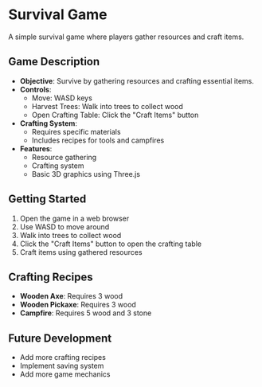 # Survival Game

A simple survival game where players gather resources and craft items.

## Game Description

- **Objective**: Survive by gathering resources and crafting essential items.
- **Controls**:
  - Move: WASD keys
  - Harvest Trees: Walk into trees to collect wood
  - Open Crafting Table: Click the "Craft Items" button
- **Crafting System**:
  - Requires specific materials
  - Includes recipes for tools and campfires
- **Features**:
  - Resource gathering
  - Crafting system
  - Basic 3D graphics using Three.js

## Getting Started

1. Open the game in a web browser
2. Use WASD to move around
3. Walk into trees to collect wood
4. Click the "Craft Items" button to open the crafting table
5. Craft items using gathered resources

## Crafting Recipes

- **Wooden Axe**: Requires 3 wood
- **Wooden Pickaxe**: Requires 3 wood
- **Campfire**: Requires 5 wood and 3 stone

## Future Development

- Add more crafting recipes
- Implement saving system
- Add more game mechanics
